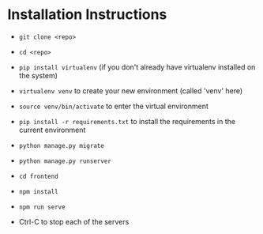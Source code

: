 # Installation Instructions 

* ```git clone <repo>```
* ``` cd <repo> ```

* ```pip install virtualenv``` (if you don't already have virtualenv installed on the system)
* ```virtualenv venv``` to create your new environment (called 'venv' here)
* ```source venv/bin/activate``` to enter the virtual environment
* ```pip install -r requirements.txt``` to install the requirements in the current environment
* ```python manage.py migrate```
* ```python manage.py runserver```

* ```cd frontend```
* ```npm install```
* ```npm run serve```

* Ctrl-C to stop each of the servers



